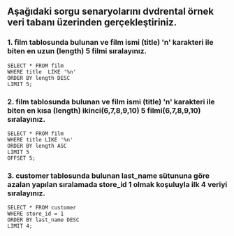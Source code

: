 ## Aşağıdaki sorgu senaryolarını dvdrental örnek veri tabanı üzerinden gerçekleştiriniz.

### 1. film tablosunda bulunan ve film ismi (title) 'n' karakteri ile biten en uzun (length) 5 filmi sıralayınız.

    SELECT * FROM film
    WHERE title  LIKE '%n'
    ORDER BY length DESC
    LIMIT 5;

### 2. film tablosunda bulunan ve film ismi (title) 'n' karakteri ile biten en kısa (length) ikinci(6,7,8,9,10) 5 filmi(6,7,8,9,10) sıralayınız.

    SELECT * FROM film
    WHERE title LIKE '%n'
    ORDER BY length ASC
    LIMIT 5
    OFFSET 5;


### 3. customer tablosunda bulunan last_name sütununa göre azalan yapılan sıralamada store_id 1 olmak koşuluyla ilk 4 veriyi sıralayınız.

    SELECT * FROM customer
    WHERE store_id = 1
    ORDER BY last_name DESC
    LIMIT 4;